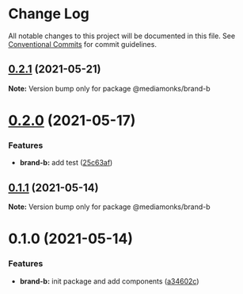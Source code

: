 # Change Log

All notable changes to this project will be documented in this file.
See [Conventional Commits](https://conventionalcommits.org) for commit guidelines.

## [0.2.1](https://github.com/ardakkk/monorepo-mediamonks/compare/@mediamonks/brand-b@0.2.0...@mediamonks/brand-b@0.2.1) (2021-05-21)

**Note:** Version bump only for package @mediamonks/brand-b





# [0.2.0](https://github.com/ardakkk/monorepo-mediamonks/compare/@mediamonks/brand-b@0.1.1...@mediamonks/brand-b@0.2.0) (2021-05-17)


### Features

* **brand-b:** add test ([25c63af](https://github.com/ardakkk/monorepo-mediamonks/commit/25c63af2515fd548e08b5b7b5a4cb43758fb45b5))





## [0.1.1](https://github.com/ardakkk/monorepo-mediamonks/compare/@mediamonks/brand-b@0.1.0...@mediamonks/brand-b@0.1.1) (2021-05-14)

**Note:** Version bump only for package @mediamonks/brand-b





# 0.1.0 (2021-05-14)


### Features

* **brand-b:** init package and add components ([a34602c](https://github.com/ardakkk/monorepo-mediamonks/commit/a34602ce5f40f39edaabe297ec1b44f37ca57f0c))
